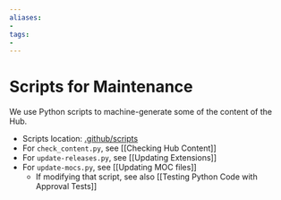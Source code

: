 ```yaml
---
aliases:
- 
tags:
- 
---
```


# Scripts for Maintenance

We use Python scripts to machine-generate some of the content of the Hub.

- Scripts location: [.github/scripts](https://github.com/obsidian-community/obsidian-hub/tree/main/.github/scripts)
- For `check_content.py`, see [[Checking Hub Content]]
- For `update-releases.py`, see [[Updating Extensions]]
- For `update-mocs.py`, see [[Updating MOC files]]
    - If modifying that script, see also [[Testing Python Code with Approval Tests]]
